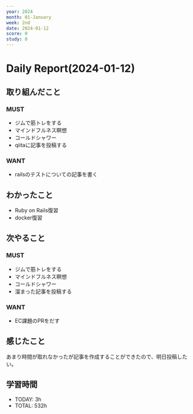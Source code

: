 ```yaml
---
year: 2024
month: 01-January
week: 2nd
date: 2024-01-12
score: 0
study: 0
---
```

# Daily Report(2024-01-12)
## 取り組んだこと
### MUST
- ジムで筋トレをする
- マインドフルネス瞑想
- コールドシャワー
- qiitaに記事を投稿する
### WANT
- railsのテストについての記事を書く
## わかったこと
- Ruby on Rails復習
- docker復習
## 次やること
### MUST
- ジムで筋トレをする
- マインドフルネス瞑想
- コールドシャワー
- 溜まった記事を投稿する
### WANT
- EC課題のPRをだす
## 感じたこと
あまり時間が取れなかったが記事を作成することができたので、明日投稿したい。
## 学習時間
- TODAY: 3h
- TOTAL: 532h